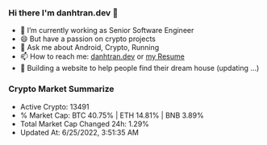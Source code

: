 ### Hi there I'm danhtran.dev 👋

- 🔭 I’m currently working as Senior Software Engineer
- 😄 But have a passion on crypto projects
- 💬 Ask me about Android, Crypto, Running 
- 📫 How to reach me: <a href="https://danhtran.dev" target="_blank">danhtran.dev</a> or <a href="Developer-Resume.pdf" target="_blank">my Resume</a>
- 🌱 Building a website to help people find their dream house (updating ...)

### Crypto Market Summarize
- Active Crypto: 13491
- % Market Cap: BTC 40.75% | ETH 14.81% | BNB 3.89%
- Total Market Cap Changed 24h: 1.29%
- Updated At: 6/25/2022, 3:51:35 AM
